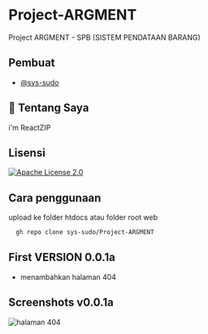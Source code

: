 # Project-ARGMENT
Project ARGMENT - SPB (SISTEM PENDATAAN BARANG)


## Pembuat

- [@sys-sudo](https://www.github.com/sys-sudo)


## 🚀 Tentang Saya
i'm ReactZIP


## Lisensi


[![Apache License 2.0](https://img.shields.io/badge/Apache-License%20v3-green.svg)](https://choosealicense.com/licenses/apache-2.0/)

## Cara penggunaan

upload ke folder htdocs atau folder root web

```bash
  gh repo clone sys-sudo/Project-ARGMENT
```


## First VERSION 0.0.1a

- menambahkan halaman 404


## Screenshots v0.0.1a

![halaman 404](https://i.ibb.co/HDMrT8x/404.png)

